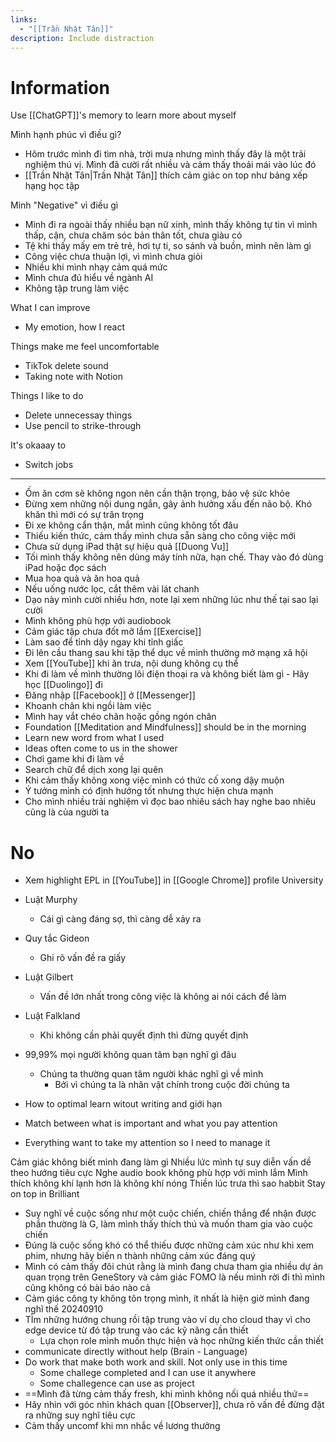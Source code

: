 ```yaml
---
links:
  - "[[Trần Nhật Tân]]"
description: Include distraction
---
```

# Information

Use [[ChatGPT]]'s memory to learn more about myself

Mình hạnh phúc vì điều gì?

- Hôm trước mình đi tìm nhà, trời mưa nhưng mình thấy đây là một trải nghiệm thú vị. Mình đã cười rất nhiều và cảm thấy thoải mái vào lúc đó
- [[Trần Nhật Tân|Trần Nhật Tân]] thích cảm giác on top như bảng xếp hạng học tập
    
Mình "Negative" vì điều gì

- Mình đi ra ngoài thấy nhiều bạn nữ xinh, mình thấy không tự tin vì mình thấp, cận, chưa chăm sóc bản thân tốt, chưa giàu có
- Tệ khi thấy mấy em trẻ trẻ, hơi tự ti, so sánh và buồn, mình nên làm gì
- Công việc chưa thuận lợi, vì mình chưa giỏi
- Nhiều khi mình nhạy cảm quá mức
- Mình chưa đủ hiểu về ngành AI
- Không tập trung làm việc

What I can improve

- My emotion, how I react

Things make me feel uncomfortable

- TikTok delete sound
- Taking note with Notion

Things I like to do

- Delete unnecessay things
- Use pencil to strike-through

It's okaaay to

- Switch jobs

---

- Ốm ăn cơm sẽ không ngon nên cần thận trọng, bảo vệ sức khỏe
- Đừng xem những nội dung ngắn, gây ảnh hưởng xấu đến não bộ. Khó khăn thì mới có sự trân trọng
- Đi xe không cẩn thận, mắt mình cũng không tốt đâu
- Thiếu kiến thức, cảm thấy mình chưa sẵn sàng cho công việc mới
- Chưa sử dụng iPad thật sự hiệu quả [[Duong Vu]]
- Tối mình thấy không nên dùng máy tính nữa, hạn chế. Thay vào đó dùng iPad hoặc đọc sách
- Mua hoa quả và ăn hoa quả
- Nếu uống nước lọc, cắt thêm vài lát chanh
- Dạo này mình cười nhiều hơn, note lại xem những lúc như thế tại sao lại cười
- Mình không phù hợp với audiobook
- Cảm giác tập chưa đốt mỡ lắm [[Exercise]]
- Làm sao để tỉnh dậy ngay khi tỉnh giấc
- Đi lên cầu thang sau khi tập thể dục về mình thường mở mạng xã hội
- Xem [[YouTube]] khi ăn trưa, nội dung không cụ thể
- Khi đi làm về mình thường lôi điện thoại ra và không biết làm gì - Hãy học [[Duolingo]] đi
- Đăng nhập [[Facebook]] ở [[Messenger]]
- Khoanh chân khi ngồi làm việc
- Mình hay vắt chéo chân hoặc gồng ngón chân
- Foundation [[Meditation and Mindfulness]] should be in the morning
- Learn new word from what I used
- Ideas often come to us in the shower
- Chơi game khi đi làm về
- Search chữ để dịch xong lại quên
- Khi cảm thấy không xong việc mình có thức cố xong dậy muộn
- Ý tưởng mình có định hướng tốt nhưng thực hiện chưa mạnh
- Cho mình nhiều trải nghiệm vì đọc bao nhiêu sách hay nghe bao nhiêu cũng là của người ta

# No

- Xem highlight EPL in [[YouTube]] in [[Google Chrome]] profile University

- Luật Murphy
	- Cái gì càng đáng sợ, thì càng dễ xảy ra
- Quy tắc Gideon
	- Ghi rõ vấn đề ra giấy 
- Luật Gilbert
	- Vấn đề lớn nhất trong công việc là không ai nói cách để làm
- Luật Falkland
	- Khi không cần phải quyết định thì đừng quyết định 

- 99,99% mọi người không quan tâm bạn nghĩ gì đâu
	- Chúng ta thường quan tâm người khác nghĩ gì về mình
		- Bởi vì chúng ta là nhân vật chính trong cuộc đời chúng ta

- How to optimal learn witout writing and giới hạn
- Match between what is important and what you pay attention
- Everything want to take my attention so I need to manage it

Cảm giác không biết mình đang làm gì
Nhiều lức mình tự suy diễn vấn dề theo hướng tiêu cực
Nghe audio book không phù hợp với mình lắm
Mình thích không khí lạnh hơn là không khí nóng 
Thiền lúc trưa thì sao habbit
Stay on top in Brilliant
- Suy nghĩ về cuộc sống như một cuộc chiến, chiến thắng để nhận được phần thường là G, làm mình thấy thích thú và muốn tham gia vào cuộc chiến
- Đúng là cuộc sống khó có thể thiếu được những cảm xúc như khi xem phim, nhưng hãy biến n thành những cảm xúc đáng quý
- Mình có cảm thấy đôi chút rằng là mình đang chưa tham gia nhiều dự án quan trọng trên GeneStory và cảm giác FOMO là nếu mình rời đi thì mình cũng không có bài báo nào cả
- Cảm giác công ty không tôn trọng mình, ít nhất là hiện giờ mình đang nghĩ thế 20240910
- TÌm những hướng chung rồi tập trung vào ví dụ cho cloud thay vì cho edge device từ đó tập trung vào các kỹ năng cần thiết 
	- Lựa chọn role mình muốn thực hiện và học những kiến thức cần thiết
- communicate directly without help (Brain - Language)
- Do work that make both work and skill. Not only use in this time
	- Some challege completed and I can use it anywhere
	- Some challegence can use as project
- ==Mình đã từng cảm thấy fresh, khi mình không nối quá nhiều thứ==
- Hãy nhìn với góc nhìn khách quan [[Observer]], chưa rõ vấn đề đừng đặt ra những suy nghĩ tiêu cực
- Cảm thấy uncomf khi mn nhắc về lương thưởng
